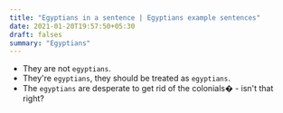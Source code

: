 ```yaml
---
title: "Egyptians in a sentence | Egyptians example sentences"
date: 2021-01-20T19:57:50+05:30
draft: falses
summary: "Egyptians"
---
```

- They are not `egyptians`.
- They're `egyptians`, they should be treated as `egyptians`.
- The `egyptians` are desperate to get rid of the colonials� - isn't that right?
                 

